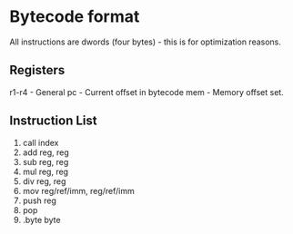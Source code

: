Bytecode format
===================

All instructions are dwords (four bytes) - this is for optimization reasons.

Registers
-------------------
r1-r4 - General
pc    - Current offset in bytecode
mem   - Memory offset set.

Instruction List
-------------------
1) call index
2) add reg, reg
3) sub reg, reg
4) mul reg, reg
5) div reg, reg
6) mov reg/ref/imm, reg/ref/imm
7) push reg
8) pop <reg>
9) .byte byte

